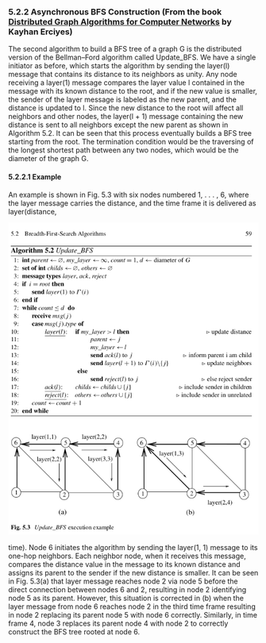 ### 5.2.2 Asynchronous BFS Construction (From the book [Distributed Graph Algorithms for Computer Networks](https://www.amazon.com/Distributed-Algorithms-Computer-Networks-Communications/dp/1447151720) by Kayhan Erciyes)

The second algorithm to build a BFS tree of a graph G is the distributed version
of the Bellman–Ford algorithm called Update_BFS. We have a single initiator as
before, which starts the algorithm by sending the layer(l) message that contains its distance to its neighbors as unity. Any node receiving a layer(1) message compares the layer value l contained in the message with its known distance to the root, and if the new value is smaller, the sender of the layer message is labeled as the new parent, and the distance is updated to l. Since the new distance to the root will affect all neighbors and other nodes, the layer(l + 1) message containing the new distance is sent to all neighbors except the new parent as shown in Algorithm 5.2. It can be seen that this process eventually builds a BFS tree starting from the root. The termination condition would be the traversing of the longest shortest path between any two nodes, which would be the diameter of the graph G.

#### 5.2.2.1 Example

An example is shown in Fig. 5.3 with six nodes numbered 1, . . . , 6, where the layer message carries the distance, and the time frame it is delivered as layer(distance,

![Algorithm](https://raw.githubusercontent.com/andreyuhai/asynchronous-bfs-omnet/master/algorithm.png)

time). Node 6 initiates the algorithm by sending the layer(1, 1) message to its one-hop neighbors. Each neighbor node, when it receives this message, compares the distance value in the message to its known distance and assigns its parent to the sender if the new distance is smaller. It can be seen in Fig. 5.3(a) that layer message reaches node 2 via node 5 before the direct connection between nodes 6 and 2, resulting in node 2 identifying node 5 as its parent. However, this situation is corrected in (b) when the layer message from node 6 reaches node 2 in the third time frame resulting in node 2 replacing its parent node 5 with node 6 correctly. Similarly, in time frame 4, node 3 replaces its parent node 4 with node 2 to correctly construct the BFS tree rooted at node 6.
